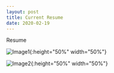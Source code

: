 ```yaml
---
layout: post
title: Current Resume
date: 2020-02-19
---
```

Resume


![Image1](https://github.com/jmyerowitz/jmyerowitz.github.io/blob/master/assets/img/jordan%20resume_linkedin-page-0.jpg){:height="50%" width="50%"}


![Image2](https://github.com/jmyerowitz/jmyerowitz.github.io/blob/master/assets/img/jordan%20resume_linkedin-page-1.jpg){:height="50%" width="50%"}
